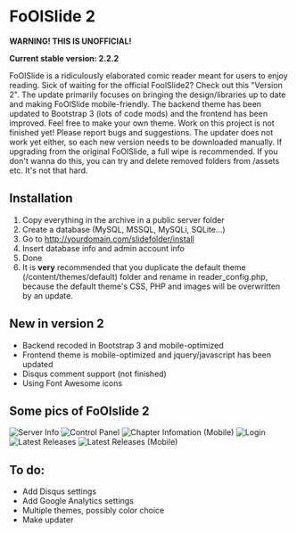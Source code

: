 FoOlSlide 2
=========
__WARNING! THIS IS UNOFFICIAL!__

__Current stable version: 2.2.2__

FoOlSlide is a ridiculously elaborated comic reader meant for users to enjoy reading.
Sick of waiting for the official FoolSlide2? Check out this "Version 2". The update primarily focuses on bringing the design/libraries up to date and making FoOlSlide mobile-friendly. The backend theme has been updated to Bootstrap 3 (lots of code mods) and the frontend has been improved. Feel free to make your own theme.
Work on this project is not finished yet! Please report bugs and suggestions. The updater does not work yet either, so each new version needs to be downloaded manually. If upgrading from the original FoOlSlide, a full wipe is recommended. If you don't wanna do this, you can try and delete removed folders from /assets etc. It's not that hard.

Installation
------------
1.  Copy everything in the archive in a public server folder
2.  Create a database (MySQL, MSSQL, MySQLi, SQLite...)
3.  Go to http://yourdomain.com/slidefolder/install
4.  Insert database info and admin account info
5.  Done
6.  It is **very** recommended that you duplicate the default theme (/content/themes/default) folder and rename in reader_config.php, because the default theme's CSS, PHP and images will be overwritten by an update.

New in version 2
------------
-  Backend recoded in Bootstrap 3 and mobile-optimized
-  Frontend theme is mobile-optimized and jquery/javascript has been updated
-  Disqus comment support (not finished)
-  Using Font Awesome icons

Some pics of FoOlslide 2
------------
![Server Info](http://i.imgur.com/eKwkMj9.png)
![Control Panel](http://i.imgur.com/hIMMKgZ.png)
![Chapter Infomation (Mobile)](http://i.imgur.com/mVT47ed.png)
![Login](http://i.imgur.com/ycPlBEs.png)
![Latest Releases](http://i.imgur.com/FCpvUpR.png)
![Latest Releases (Mobile)](http://i.imgur.com/4Ud6rXU.png)


To do:
------------
- Add Disqus settings
- Add Google Analytics settings
- Multiple themes, possibly color choice
- Make updater
